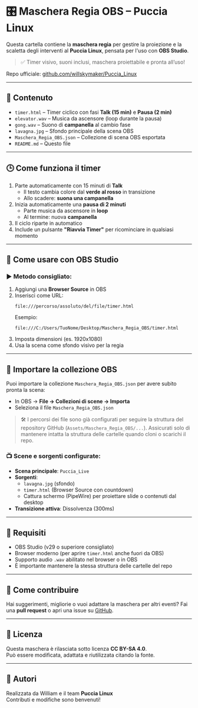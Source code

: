 # 🎛️ Maschera Regia OBS – Puccia Linux

Questa cartella contiene la **maschera regia** per gestire la proiezione e la scaletta degli interventi al **Puccia Linux**, pensata per l'uso con **OBS Studio**.

> ✅ Timer visivo, suoni inclusi, maschera proiettabile e pronta all’uso!

Repo ufficiale: [github.com/willskymaker/Puccia\_Linux](https://github.com/willskymaker/Puccia_Linux/tree/main/Assets/Maschera_Regia_OBS)

---

## 📂 Contenuto

- `timer.html` – Timer ciclico con fasi **Talk (15 min)** e **Pausa (2 min)**
- `elevator.wav` – Musica da ascensore (loop durante la pausa)
- `gong.wav` – Suono di **campanella** al cambio fase
- `lavagna.jpg` – Sfondo principale della scena OBS
- `Maschera_Regia_OBS.json` – Collezione di scena OBS esportata
- `README.md` – Questo file

---

## 🕒 Come funziona il timer

1. Parte automaticamente con 15 minuti di **Talk**
   - Il testo cambia colore dal **verde al rosso** in transizione
   - Allo scadere: **suona una campanella**
2. Inizia automaticamente una **pausa di 2 minuti**
   - Parte musica da ascensore in **loop**
   - Al termine: nuova **campanella**
3. Il ciclo riparte in automatico
4. Include un pulsante **"Riavvia Timer"** per ricominciare in qualsiasi momento

---

## 🔧 Come usare con OBS Studio

### ▶️ Metodo consigliato:

1. Aggiungi una **Browser Source** in OBS
2. Inserisci come URL:
   ```
   file:///percorso/assoluto/del/file/timer.html
   ```
   Esempio:
   ```
   file:///C:/Users/TuoNome/Desktop/Maschera_Regia_OBS/timer.html
   ```
3. Imposta dimensioni (es. 1920x1080)
4. Usa la scena come sfondo visivo per la regia

---

## 🔁 Importare la collezione OBS

Puoi importare la collezione `Maschera_Regia_OBS.json` per avere subito pronta la scena:

- In OBS → **File → Collezioni di scene → Importa**
- Seleziona il file `Maschera_Regia_OBS.json`

> 🛠️ I percorsi dei file sono già configurati per seguire la struttura del repository GitHub (`Assets/Maschera_Regia_OBS/...`).
> Assicurati solo di mantenere intatta la struttura delle cartelle quando cloni o scarichi il repo.

### 📺 Scene e sorgenti configurate:

- **Scena principale**: `Puccia_Live`
- **Sorgenti**:
  - `lavagna.jpg` (sfondo)
  - `timer.html` (Browser Source con countdown)
  - Cattura schermo (PipeWire) per proiettare slide o contenuti dal desktop
- **Transizione attiva**: Dissolvenza (300ms)

---

## 🧰 Requisiti

- OBS Studio (v29 o superiore consigliato)
- Browser moderno (per aprire `timer.html` anche fuori da OBS)
- Supporto audio `.wav` abilitato nel browser o in OBS
- È importante mantenere la stessa struttura delle cartelle del repo

---

## 🤝 Come contribuire

Hai suggerimenti, migliorie o vuoi adattare la maschera per altri eventi? Fai una **pull request** o apri una issue su [GitHub](https://github.com/willskymaker/Puccia_Linux).

---

## 📄 Licenza

Questa maschera è rilasciata sotto licenza **CC BY-SA 4.0**.\
Può essere modificata, adattata e riutilizzata citando la fonte.

---

## 🙌 Autori

Realizzata da William e il team **Puccia Linux**\
Contributi e modifiche sono benvenuti!


